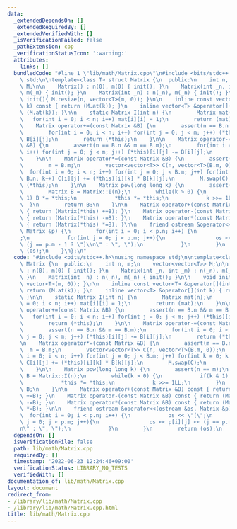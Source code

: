 ```yaml
---
data:
  _extendedDependsOn: []
  _extendedRequiredBy: []
  _extendedVerifiedWith: []
  _isVerificationFailed: false
  _pathExtension: cpp
  _verificationStatusIcon: ':warning:'
  attributes:
    links: []
  bundledCode: "#line 1 \"lib/math/Matrix.cpp\"\n#include <bits/stdc++.h>\nusing namespace\
    \ std;\n\ntemplate<class T> struct Matrix {\n  public:\n    int n, m;\n    vector<vector<T>>\
    \ M;\n\n    Matrix() : n(0), m(0) { init(); }\n    Matrix(int _n, int _m) : n(_n),\
    \ m(_m) { init(); }\n    Matrix(int _n) : n(_n), m(_n) { init(); }\n\n    void\
    \ init(){ M.resize(n, vector<T>(m, 0)); }\n\n    inline const vector<T> &operator[](int\
    \ k) const { return (M.at(k)); }\n    inline vector<T> &operator[](int k) { return\
    \ (M.at(k)); }\n\n    static Matrix I(int n) {\n        Matrix mat(n);\n     \
    \   for(int i = 0; i < n; i++) mat[i][i] = 1;\n        return (mat);\n    }\n\n\
    \    Matrix operator+=(const Matrix &B) {\n        assert(n == B.n && m == B.m);\n\
    \        for(int i = 0; i < n; i++) for(int j = 0; j < m; j++) (*this)[i][j] +=\
    \ B[i][j];\n        return (*this);\n    }\n\n    Matrix operator-=(const Matrix\
    \ &B) {\n        assert(n == B.n && m == B.m);\n        for(int i = 0; i < n;\
    \ i++) for(int j = 0; j < m; j++) (*this)[i][j] -= B[i][j];\n        return (*this);\n\
    \    }\n\n    Matrix operator*=(const Matrix &B) {\n        assert(m == B.n);\n\
    \        m = B.m;\n        vector<vector<T>> C(n, vector<T>(B.m, 0));\n      \
    \  for(int i = 0; i < n; i++) for(int j = 0; j < B.m; j++) for(int k = 0; k <\
    \ B.n; k++) C[i][j] += (*this)[i][k] * B[k][j];\n        M.swap(C);\n        return\
    \ (*this);\n    }\n\n    Matrix pow(long long k) {\n        assert(n == m);\n\
    \        Matrix B = Matrix::I(n);\n        while(k > 0) {\n            if(k &\
    \ 1) B *= *this;\n            *this *= *this;\n            k >>= 1LL;\n      \
    \  }\n        return B;\n    }\n\n    Matrix operator+(const Matrix &B) const\
    \ { return (Matrix(*this) +=B); }\n    Matrix operator-(const Matrix &B) const\
    \ { return (Matrix(*this) -=B); }\n    Matrix operator*(const Matrix &B) const\
    \ { return (Matrix(*this) *=B); }\n\n    friend ostream &operator<<(ostream &os,\
    \ Matrix &p) {\n        for(int i = 0; i < p.n; i++) {\n            os << \"[\"\
    ;\n            for(int j = 0; j < p.m; j++){\n                os << p[i][j] <<\
    \ (j == p.m - 1 ? \"]\\n\" : \", \");\n            }\n        }\n        return\
    \ (os);\n    }\n};\n"
  code: "#include <bits/stdc++.h>\nusing namespace std;\n\ntemplate<class T> struct\
    \ Matrix {\n  public:\n    int n, m;\n    vector<vector<T>> M;\n\n    Matrix()\
    \ : n(0), m(0) { init(); }\n    Matrix(int _n, int _m) : n(_n), m(_m) { init();\
    \ }\n    Matrix(int _n) : n(_n), m(_n) { init(); }\n\n    void init(){ M.resize(n,\
    \ vector<T>(m, 0)); }\n\n    inline const vector<T> &operator[](int k) const {\
    \ return (M.at(k)); }\n    inline vector<T> &operator[](int k) { return (M.at(k));\
    \ }\n\n    static Matrix I(int n) {\n        Matrix mat(n);\n        for(int i\
    \ = 0; i < n; i++) mat[i][i] = 1;\n        return (mat);\n    }\n\n    Matrix\
    \ operator+=(const Matrix &B) {\n        assert(n == B.n && m == B.m);\n     \
    \   for(int i = 0; i < n; i++) for(int j = 0; j < m; j++) (*this)[i][j] += B[i][j];\n\
    \        return (*this);\n    }\n\n    Matrix operator-=(const Matrix &B) {\n\
    \        assert(n == B.n && m == B.m);\n        for(int i = 0; i < n; i++) for(int\
    \ j = 0; j < m; j++) (*this)[i][j] -= B[i][j];\n        return (*this);\n    }\n\
    \n    Matrix operator*=(const Matrix &B) {\n        assert(m == B.n);\n      \
    \  m = B.m;\n        vector<vector<T>> C(n, vector<T>(B.m, 0));\n        for(int\
    \ i = 0; i < n; i++) for(int j = 0; j < B.m; j++) for(int k = 0; k < B.n; k++)\
    \ C[i][j] += (*this)[i][k] * B[k][j];\n        M.swap(C);\n        return (*this);\n\
    \    }\n\n    Matrix pow(long long k) {\n        assert(n == m);\n        Matrix\
    \ B = Matrix::I(n);\n        while(k > 0) {\n            if(k & 1) B *= *this;\n\
    \            *this *= *this;\n            k >>= 1LL;\n        }\n        return\
    \ B;\n    }\n\n    Matrix operator+(const Matrix &B) const { return (Matrix(*this)\
    \ +=B); }\n    Matrix operator-(const Matrix &B) const { return (Matrix(*this)\
    \ -=B); }\n    Matrix operator*(const Matrix &B) const { return (Matrix(*this)\
    \ *=B); }\n\n    friend ostream &operator<<(ostream &os, Matrix &p) {\n      \
    \  for(int i = 0; i < p.n; i++) {\n            os << \"[\";\n            for(int\
    \ j = 0; j < p.m; j++){\n                os << p[i][j] << (j == p.m - 1 ? \"]\\\
    n\" : \", \");\n            }\n        }\n        return (os);\n    }\n};\n"
  dependsOn: []
  isVerificationFile: false
  path: lib/math/Matrix.cpp
  requiredBy: []
  timestamp: '2022-06-23 12:24:46+09:00'
  verificationStatus: LIBRARY_NO_TESTS
  verifiedWith: []
documentation_of: lib/math/Matrix.cpp
layout: document
redirect_from:
- /library/lib/math/Matrix.cpp
- /library/lib/math/Matrix.cpp.html
title: lib/math/Matrix.cpp
---
```

